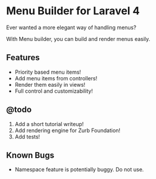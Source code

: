Menu Builder for Laravel 4
==========================

Ever wanted a more elegant way of handling menus?

With Menu builder, you can build and render menus easily.

## Features

 * Priority based menu items!
 * Add menu items from controllers!
 * Render them easily in views!
 * Full control and customizability!

## @todo

 1. Add a short tutorial writeup!
 2. Add rendering engine for Zurb Foundation!
 3. Add tests!

## Known Bugs
 * Namespace feature is potentially buggy. Do not use.
